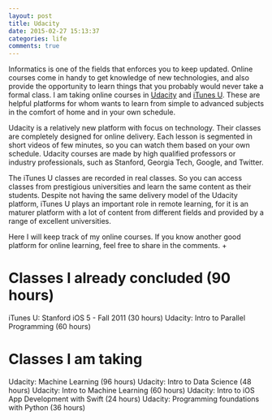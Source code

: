 ```yaml
---
layout: post
title: Udacity
date: 2015-02-27 15:13:37
categories: life
comments: true
---
```


Informatics is one of the fields that enforces you to keep updated. Online courses come in handy to get knowledge of new technologies, and also provide the opportunity to learn things that you probably would never take a formal class. I am taking online courses in [Udacity](https://www.udacity.com/) and [iTunes U](https://www.apple.com/itunes/).  These are helpful platforms for whom wants to learn from simple to advanced subjects in the comfort of home and in your own schedule.

Udacity is a relatively new platform with focus on technology. Their classes are completely designed for online delivery. Each lesson is segmented in short videos of few minutes, so you can watch them based on your own schedule. Udacity courses are made by high qualified professors or industry professionals, such as Stanford, Georgia Tech, Google, and Twitter.

The iTunes U classes are recorded in real classes. So you can access classes from prestigious universities and learn the same content as their students. Despite not having the same delivery model of the Udacity platform, iTunes U plays an important role in remote learning, for it is an maturer platform with a lot of content from different fields and provided by a range of excellent universities.

Here I will keep track of my online courses. If you know another good platform for online learning, feel free to share in the comments. +

# Classes I already concluded (90 hours)
iTunes U: Stanford iOS 5 - Fall 2011 (30 hours)
Udacity: Intro to Parallel Programming (60 hours)

# Classes I am taking
Udacity: Machine Learning (96 hours)
Udacity: Intro to Data Science (48 hours)
Udacity: Intro to Machine Learning (60 hours)
Udacity: Intro to iOS App Development with Swift (24 hours)
Udacity: Programming foundations with Python (36 hours)